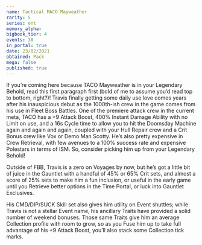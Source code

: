 ```yaml
---
name: Tactical MACO Mayweather
rarity: 5
series: ent
memory_alpha:
bigbook_tier: 4
events: 30
in_portal: true
date: 23/02/2021
obtained: Pack
mega: false
published: true
---
```


If you’re coming here because TACO Mayweather is in your Legendary Behold, read this first paragraph first (bold of me to assume you’d read top to bottom, right?)! Travis finally getting some daily use love comes years after his inauspicious debut as the 1000th-ish crew in the game comes from his use in Fleet Boss Battles. One of the premiere attack crew in the current meta, TACO has a +9 Attack Boost, 400% Instant Damage Ability with no Limit on use, and a 16s Cycle time to allow you to hit the Doomsday Machine again and again and again, coupled with your Hull Repair crew and a Crit Bonus crew like Vox or Demo Man Scotty. He’s also pretty expensive in Crew Retrieval, with few avenues to a 100% success rate and expensive Polestars in terms of ISM. So, consider picking him up from your Legendary Behold!

Outside of FBB, Travis is a zero on Voyages by now, but he’s got a little bit of juice in the Gauntlet with a handful of 45% or 65% Crit sets, and almost a score of 25% sets to make him a fun inclusion, or useful in the early game until you Retrieve better options in the Time Portal, or luck into Gauntlet Exclusives. 

His CMD/DIP/SUCK Skill set also gives him utility on Event shuttles; while Travis is not a stellar Event name, his ancillary Traits have provided a solid number of weekend bonuses. Those same Traits give him an average Collection profile with room to grow, so as you Fuse him up to take full advantage of his +9 Attack Boost, you’ll also stack some Collection tick marks.
